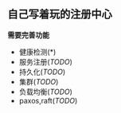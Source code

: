 ## 自己写着玩的注册中心
**需要完善功能**
- 健康检测(*)
- 服务注册(*TODO*)
- 持久化(*TODO*)
- 集群(*TODO*)
- 负载均衡(*TODO*)
- paxos,raft(*TODO*)